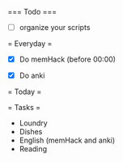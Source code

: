=== Todo ===
- [ ] organize your scripts


= Everyday =
- [X] Do memHack (before 00:00)
- [X] Do anki 


= Today =


= Tasks = 
- Loundry
- Dishes
- English (memHack and anki)
- Reading
